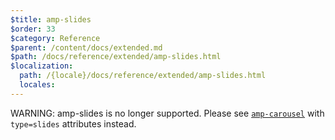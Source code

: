 ```yaml
---
$title: amp-slides
$order: 33
$category: Reference
$parent: /content/docs/extended.md
$path: /docs/reference/extended/amp-slides.html
$localization:
  path: /{locale}/docs/reference/extended/amp-slides.html
  locales:
---
```


<!---
Copyright 2015 The AMP HTML Authors. All Rights Reserved.

Licensed under the Apache License, Version 2.0 (the "License");
you may not use this file except in compliance with the License.
You may obtain a copy of the License at

      http://www.apache.org/licenses/LICENSE-2.0

Unless required by applicable law or agreed to in writing, software
distributed under the License is distributed on an "AS-IS" BASIS,
WITHOUT WARRANTIES OR CONDITIONS OF ANY KIND, either express or implied.
See the License for the specific language governing permissions and
limitations under the License.
-->



WARNING: amp-slides is no longer supported. Please see [`amp-carousel`](https://github.com/ampproject/amphtml/blob/master/extensions/amp-slides/../amp-carousel/amp-carousel.md)
with `type=slides` attributes instead.
